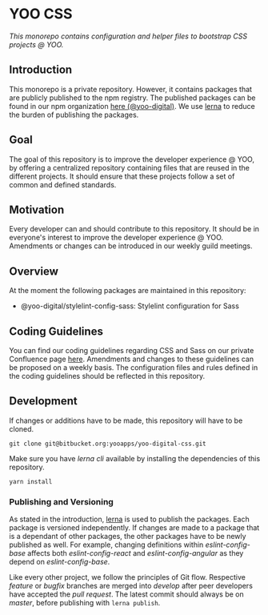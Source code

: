 # YOO CSS
_This monorepo contains configuration and helper files to bootstrap CSS projects @ YOO._

## Introduction
This monorepo is a private repository. However, it contains packages that are publicly published
to the npm registry.
The published packages can be found in our npm organization 
[here (@yoo-digital)](https://www.npmjs.com/org/yoo-digital).
We use [lerna](https://github.com/lerna/lerna) to reduce the burden of publishing the packages.

## Goal
The goal of this repository is to improve the developer experience @ YOO, by offering a centralized
repository containing files that are reused in the different projects. It should ensure that
these projects follow a set of common and defined standards.

## Motivation
Every developer can and should contribute to this repository. It should be in everyone's interest
to improve the developer experience @ YOO. Amendments or changes can be introduced in our
weekly guild meetings.

## Overview
At the moment the following packages are maintained in this repository:
* @yoo-digital/stylelint-config-sass: Stylelint configuration for Sass

## Coding Guidelines
You can find our coding guidelines regarding CSS and Sass on our private Confluence page [here](https://yooapps.jira.com/wiki/spaces/FD/pages/1239187573/Coding+Guidelines).
Amendments and changes to these guidelines can be proposed on a weekly basis. The configuration files
and rules defined in the coding guidelines should be reflected in this repository.

## Development
If changes or additions have to be made, this repository will have to be cloned.

```text
git clone git@bitbucket.org:yooapps/yoo-digital-css.git
```

Make sure you have _lerna cli_ available by installing the dependencies of this repository.

```text
yarn install
```

### Publishing and Versioning
As stated in the introduction, [lerna](https://github.com/lerna/lerna) 
is used to publish the packages. Each package is versioned independently.
If changes are made to a package that is a dependant of other packages, the other packages
have to be newly published as well. For example, changing definitions within _eslint-config-base_ affects
both _eslint-config-react_ and _eslint-config-angular_ as they depend on _eslint-config-base_.

Like every other project, we follow the principles of Git flow. Respective _feature_ or _bugfix_ branches
are merged into _develop_ after peer developers have accepted the _pull request_. The latest commit should
always be on _master_, before publishing with `lerna publish`.
